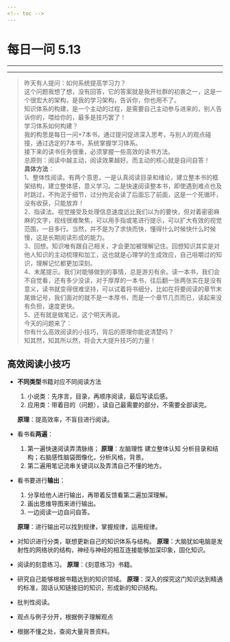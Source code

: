 ```yaml
---
<!-- toc -->
---
```


# 每日一问 5.13
---
<!-- toc -->
---

>昨天有人提问：如何系统提高学习力？  
这个问题我想了想，没有回答，它的答案就是我开社群的初衷之一，这是一个很宏大的架构，是我的学习架构，告诉你，你也用不了。  
知识体系的构建，是一个主动的过程，是需要自己主动参与进来的，别人告诉你的，喂给你的，最多是技巧罢了！  
学习体系如何构建？  
我的构思是每日一问+7本书，通过提问促进深入思考，与别人的观点碰撞，通过选定的7本书，系统掌握学习体系。  
接下来的读书任务很重，必须掌握一些高效的读书方法。  
总原则：阅读中越主动，阅读效果越好。而主动的核心就是自问自答！  
**具体方法**：  
1、整体性阅读。有两个意思，一是认真阅读目录和绪论，建立整本书的框架结构，建立整体感，意义学习。二是快速阅读整本书，即使遇到难点也及时跳过，不拘泥于细节，过分拘泥会读了后面忘了前面，这是一个死循环，没有收获，只能放弃！  
2、指读法。视觉接受及处理信息速度远比我们以为的要快，但对着密密麻麻的文字，视线很难聚焦，可以用手指或笔进行提示，可以扩大有效的视觉范围，一目多行。当然，并不是为了求快而快，懂得什么时候快什么时候慢，这是长期阅读形成的能力。  
3、回想。知识唯有跟自己相关，才会更加被理解记住。回想知识其实是对他人知识的主动梳理和加工，这也就是心理学的生成效应，自己咀嚼过的知识，理解记忆都更加深刻。  
4、末尾提示。我们对能够做到的事情，总是游刃有余。读一本书，我们会不自觉看，还有多少没读，对于厚厚的一本书，往后翻一张两张实在是没有意义，读书就变得很难坚持，可以试着将书细分，比如在将要阅读的章节末尾做记号，我们面对的就不是一本厚书，而是一个章节几页而已，读起来没有负担，速度更快。  
5、还有就是做笔记，这个明天再说。  
今天的问题来了：  
你有什么高效阅读的小技巧，背后的原理你能说清楚吗？  
知其然，知其所以然，将会大大提升技巧的力量！


## 高效阅读小技巧
- **不同类型**书籍对应不同阅读方法
  1. 小说类：先序言，目录，再顺序阅读，最后写读后感。
  2. 应用类：带着目的（问题），读自己最需要的部分，不需要全部读完。
  
  **原理**：提高效率，不盲目进行阅读。
- 看书看**两遍**：
  1. 第一遍快速阅读弄清脉络；
  **原理**：左脑理性 建立整体认知 分析目录和结构；右脑感性脑袋图像化，分析风格，背景。
  2. 第二遍用笔记流串关键词以及弄清自己不懂的地方。
- 看书要进行**输出**：
  1. 分享给他人进行输出，再带着反馈看第二遍加深理解。
  2. 画出思维导图来进行输出。
  3. 一边阅读一边自问自答。
  
  **原理**：进行输出可以找到规律，掌握规律，运用规律。
- 对知识进行分类，联想更新自己的知识体系与结构。
  **原理**：大脑犹如电脑是发射性的网络状的结构，神经与神经的相互连接能够加深印象，固化知识。
- 阅读的刻意练习。
**原理**：《刻意练习》书籍。
- 研究自己能够根据书籍达到的知识领域。
**原理**：深入的探究这门知识达到精通的标准，固话认知链接旧的知识，形成新的知识结构。
- 批判性阅读。
- 观点与例子分开，根据例子理解观点
- 根据不懂之处，查阅大量背景资料。






